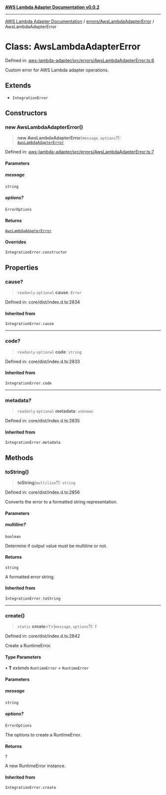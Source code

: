 [**AWS Lambda Adapter Documentation v0.0.2**](../../../README.md)

***

[AWS Lambda Adapter Documentation](../../../modules.md) / [errors/AwsLambdaAdapterError](../README.md) / AwsLambdaAdapterError

# Class: AwsLambdaAdapterError

Defined in: [aws-lambda-adapter/src/errors/AwsLambdaAdapterError.ts:6](https://github.com/stonemjs/aws-lambda-adapter/blob/6762f5f926b4cb9643992a757595270c92f0d9ac/src/errors/AwsLambdaAdapterError.ts#L6)

Custom error for AWS Lambda adapter operations.

## Extends

- `IntegrationError`

## Constructors

### new AwsLambdaAdapterError()

> **new AwsLambdaAdapterError**(`message`, `options`?): [`AwsLambdaAdapterError`](AwsLambdaAdapterError.md)

Defined in: [aws-lambda-adapter/src/errors/AwsLambdaAdapterError.ts:7](https://github.com/stonemjs/aws-lambda-adapter/blob/6762f5f926b4cb9643992a757595270c92f0d9ac/src/errors/AwsLambdaAdapterError.ts#L7)

#### Parameters

##### message

`string`

##### options?

`ErrorOptions`

#### Returns

[`AwsLambdaAdapterError`](AwsLambdaAdapterError.md)

#### Overrides

`IntegrationError.constructor`

## Properties

### cause?

> `readonly` `optional` **cause**: `Error`

Defined in: core/dist/index.d.ts:2834

#### Inherited from

`IntegrationError.cause`

***

### code?

> `readonly` `optional` **code**: `string`

Defined in: core/dist/index.d.ts:2833

#### Inherited from

`IntegrationError.code`

***

### metadata?

> `readonly` `optional` **metadata**: `unknown`

Defined in: core/dist/index.d.ts:2835

#### Inherited from

`IntegrationError.metadata`

## Methods

### toString()

> **toString**(`multiline`?): `string`

Defined in: core/dist/index.d.ts:2856

Converts the error to a formatted string representation.

#### Parameters

##### multiline?

`boolean`

Determine if output value must be multiline or not.

#### Returns

`string`

A formatted error string.

#### Inherited from

`IntegrationError.toString`

***

### create()

> `static` **create**\<`T`\>(`message`, `options`?): `T`

Defined in: core/dist/index.d.ts:2842

Create a RuntimeError.

#### Type Parameters

• **T** *extends* `RuntimeError` = `RuntimeError`

#### Parameters

##### message

`string`

##### options?

`ErrorOptions`

The options to create a RuntimeError.

#### Returns

`T`

A new RuntimeError instance.

#### Inherited from

`IntegrationError.create`
